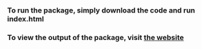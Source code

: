 ### To run the package, simply download the code and run index.html

### To view the output of the package, visit [the website](https://jayjanodia.github.io/usercreationform.github.io/)

